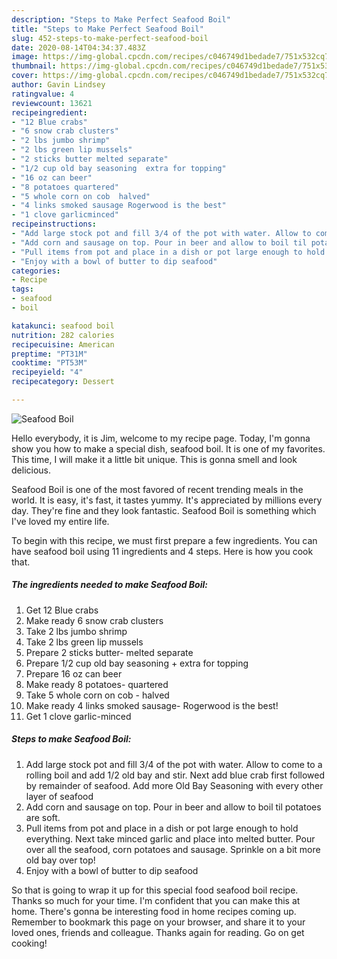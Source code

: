 ```yaml
---
description: "Steps to Make Perfect Seafood Boil"
title: "Steps to Make Perfect Seafood Boil"
slug: 452-steps-to-make-perfect-seafood-boil
date: 2020-08-14T04:34:37.483Z
image: https://img-global.cpcdn.com/recipes/c046749d1bedade7/751x532cq70/seafood-boil-recipe-main-photo.jpg
thumbnail: https://img-global.cpcdn.com/recipes/c046749d1bedade7/751x532cq70/seafood-boil-recipe-main-photo.jpg
cover: https://img-global.cpcdn.com/recipes/c046749d1bedade7/751x532cq70/seafood-boil-recipe-main-photo.jpg
author: Gavin Lindsey
ratingvalue: 4
reviewcount: 13621
recipeingredient:
- "12 Blue crabs"
- "6 snow crab clusters"
- "2 lbs jumbo shrimp"
- "2 lbs green lip mussels"
- "2 sticks butter melted separate"
- "1/2 cup old bay seasoning  extra for topping"
- "16 oz can beer"
- "8 potatoes quartered"
- "5 whole corn on cob  halved"
- "4 links smoked sausage Rogerwood is the best"
- "1 clove garlicminced"
recipeinstructions:
- "Add large stock pot and fill 3/4 of the pot with water. Allow to come to a rolling boil and add 1/2 old bay and stir. Next add blue crab first followed by remainder of seafood. Add more Old Bay Seasoning with every other layer of seafood"
- "Add corn and sausage on top. Pour in beer and allow to boil til potatoes are soft."
- "Pull items from pot and place in a dish or pot large enough to hold everything. Next take minced garlic and place into melted butter. Pour over all the seafood, corn potatoes and sausage. Sprinkle on a bit more old bay over top!"
- "Enjoy with a bowl of butter to dip seafood"
categories:
- Recipe
tags:
- seafood
- boil

katakunci: seafood boil 
nutrition: 282 calories
recipecuisine: American
preptime: "PT31M"
cooktime: "PT53M"
recipeyield: "4"
recipecategory: Dessert

---
```



![Seafood Boil](https://img-global.cpcdn.com/recipes/c046749d1bedade7/751x532cq70/seafood-boil-recipe-main-photo.jpg)

Hello everybody, it is Jim, welcome to my recipe page. Today, I'm gonna show you how to make a special dish, seafood boil. It is one of my favorites. This time, I will make it a little bit unique. This is gonna smell and look delicious.

Seafood Boil is one of the most favored of recent trending meals in the world. It is easy, it's fast, it tastes yummy. It's appreciated by millions every day. They're fine and they look fantastic. Seafood Boil is something which I've loved my entire life.




To begin with this recipe, we must first prepare a few ingredients. You can have seafood boil using 11 ingredients and 4 steps. Here is how you cook that.

<!--inarticleads1-->

##### The ingredients needed to make Seafood Boil:

1. Get 12 Blue crabs
1. Make ready 6 snow crab clusters
1. Take 2 lbs jumbo shrimp
1. Take 2 lbs green lip mussels
1. Prepare 2 sticks butter- melted separate
1. Prepare 1/2 cup old bay seasoning + extra for topping
1. Prepare 16 oz can beer
1. Make ready 8 potatoes- quartered
1. Take 5 whole corn on cob - halved
1. Make ready 4 links smoked sausage- Rogerwood is the best!
1. Get 1 clove garlic-minced




<!--inarticleads2-->

##### Steps to make Seafood Boil:

1. Add large stock pot and fill 3/4 of the pot with water. Allow to come to a rolling boil and add 1/2 old bay and stir. Next add blue crab first followed by remainder of seafood. Add more Old Bay Seasoning with every other layer of seafood
1. Add corn and sausage on top. Pour in beer and allow to boil til potatoes are soft.
1. Pull items from pot and place in a dish or pot large enough to hold everything. Next take minced garlic and place into melted butter. Pour over all the seafood, corn potatoes and sausage. Sprinkle on a bit more old bay over top!
1. Enjoy with a bowl of butter to dip seafood




So that is going to wrap it up for this special food seafood boil recipe. Thanks so much for your time. I'm confident that you can make this at home. There's gonna be interesting food in home recipes coming up. Remember to bookmark this page on your browser, and share it to your loved ones, friends and colleague. Thanks again for reading. Go on get cooking!
